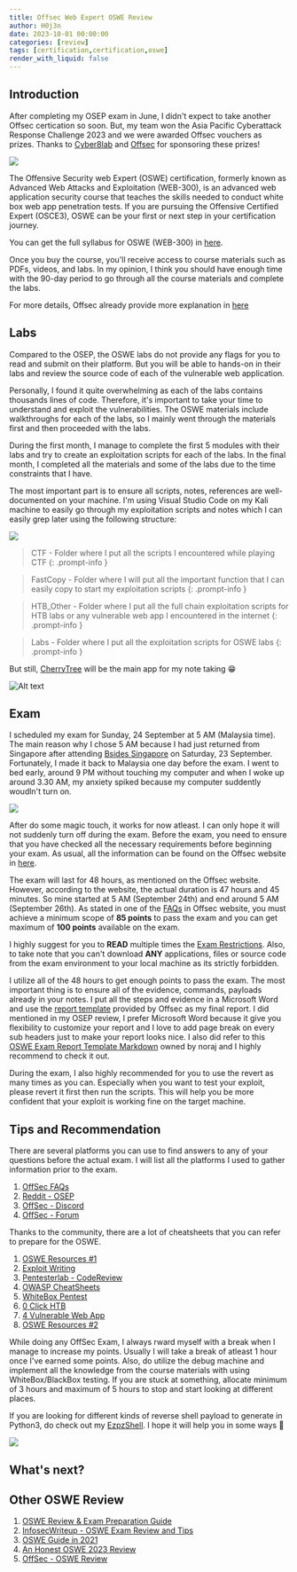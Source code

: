 ```yaml
---
title: Offsec Web Expert OSWE Review
author: H0j3n
date: 2023-10-01 00:00:00
categories: [review]
tags: [certification,certification,oswe]
render_with_liquid: false
---
```


## Introduction

After completing my OSEP exam in June, I didn't expect to take another Offsec certication so soon. But, my team won the Asia Pacific Cyberattack Response Challenge 2023 and we were awarded Offsec vouchers as prizes. Thanks to [Cyber8lab](https://cyber8lab.com/) and [Offsec](https://www.offsec.com/) for sponsoring these prizes!

![](https://raw.githubusercontent.com/H0j3n/H0j3n.github.io/master/assets/img/uploads/11_oswe_review/oswe_1.png)

The Offensive Security web Expert (OSWE) certification, formerly known as Advanced Web Attacks and Exploitation (WEB-300), is an advanced web application security course that teaches the skills needed to conduct white box web app penetration tests. If you are pursuing the Offensive Certified Expert (OSCE3), OSWE can be your first or next step in your certification journey.

You can get the full syllabus for OSWE (WEB-300) in [here](https://www.offsec.com/courses/web-300/download/syllabus).

Once you buy the course, you'll receive access to course materials such as PDFs, videos, and labs. In my opinion, I think you should have enough time with the 90-day period to go through all the course materials and complete the labs. 

For more details, Offsec already provide more explanation in [here](https://help.offsec.com/hc/en-us/articles/360046418812-OSWE-Exam-FAQ)

## Labs

Compared to the OSEP, the OSWE labs do not provide any flags for you to read and submit on their platform. But you will be able to hands-on in their labs and review the source code of each of the vulnerable web application.

Personally, I found it quite overwhelming as each of the labs contains thousands lines of code. Therefore, it's important to take your time to understand and exploit the vulnerabilities. The OSWE materials include walkthroughs for each of the labs, so I mainly went through the materials first and then proceeded with the labs.

During the first month, I manage to complete the first 5 modules with their labs and try to create an exploitation scripts for each of the labs. In the final month, I completed all the materials and some of the labs due to the time constraints that I have.

The most important part is to ensure all scripts, notes, references are well-documented on your machine. I'm using Visual Studio Code on my Kali machine to easily go through my exploitation scripts and notes which I can easily grep later using the following structure:

![](https://raw.githubusercontent.com/H0j3n/H0j3n.github.io/master/assets/img/uploads/11_oswe_review/oswe_2.png)


> CTF - Folder where I put all the scripts I encountered while playing CTF
{: .prompt-info }

> FastCopy - Folder where I will put all the important function that I can easily copy to start my exploitation scripts
{: .prompt-info }

> HTB_Other - Folder where I put all the full chain exploitation scripts for HTB labs or any vulnerable web app I encountered in the internet
{: .prompt-info }

> Labs - Folder where I put all the exploitation scripts for OSWE labs
{: .prompt-info }

But still, [CherryTree](https://www.giuspen.net/cherrytree/) will be the main app for my note taking 😁

![Alt text](https://raw.githubusercontent.com/H0j3n/H0j3n.github.io/master/assets/img/uploads/11_oswe_review/oswe_3.png)

## Exam

I scheduled my exam for Sunday, 24 September at 5 AM (Malaysia time). The main reason why I chose 5 AM because I had just returned from Singapore after attending [Bsides Singapore](https://bsidessg.org/) on Saturday, 23 September. Fortunately, I made it back to Malaysia one day before the exam. I went to bed early, around 9 PM without touching my computer and when I woke up around 3.30 AM, my anxiety spiked because my computer suddently woudln't turn on.

![](https://raw.githubusercontent.com/H0j3n/H0j3n.github.io/master/assets/img/uploads/11_oswe_review/oswe_4.gif)

After do some magic touch, it works for now atleast. I can only hope it will not suddenly turn off during the exam. Before the exam, you need to ensure that you have checked all the necessary requirements before beginning your exam. As usual, all the information can be found on the Offsec website in [here](https://help.offsec.com/hc/en-us/articles/360046869951-WEB-300-Advanced-Web-Attacks-and-Exploitation-OSWE-Exam-Guide).

The exam will last for 48 hours, as mentioned on the Offsec website. However, according to the website, the actual duration is 47 hours and 45 minutes. So mine started at 5 AM (September 24th) and end around 5 AM (September 26th). As stated in one of the [FAQs](https://help.offsec.com/hc/en-us/articles/360046869951-WEB-300-Advanced-Web-Attacks-and-Exploitation-OSWE-Exam-Guide#point-allocation) in Offsec website, you must achieve a minimum scope of **85 points** to pass the exam and you can get maximum of **100 points** available on the exam.

I highly suggest for you to **READ** multiple times the [Exam Restrictions](https://help.offsec.com/hc/en-us/articles/360046869951-WEB-300-Advanced-Web-Attacks-and-Exploitation-OSWE-Exam-Guide#exam-restrictions). Also, to take note that you can't download **ANY** applications, files or source code from the exam environment to your local machine as its strictly forbidden.

I utilize all of the 48 hours to get enough points to pass the exam. The most important thing is to ensure all of the evidence, commands, payloads already in your notes. I put all the steps and evidence in a Microsoft Word and use the [report template](https://www.offsec.com/awae/OSWE-Exam-Report.docx) provided by Offsec as my final report. I did mentioned in my OSEP review, I prefer Microsoft Word because it give you flexibility to customize your report and I love to add page break on every sub headers just to make your report looks nice. I also did refer to this[ OSWE Exam Report Template Markdown](https://github.com/noraj/OSCP-Exam-Report-Template-Markdown/blob/master/src/OSWE-exam-report-template_noraj_v1.md) owned by noraj and I highly recommend to check it out.

During the exam, I also highly recommended for you to use the revert as many times as you can. Especially when you want to test your exploit, please revert it first then run the scripts. This will help you be more confident that your exploit is working fine on the target machine.


## Tips and Recommendation

There are several platforms you can use to find answers to any of your questions before the actual exam. I will list all the platforms I used to gather information prior to the exam.

1. [OffSec FAQs](https://help.offsec.com/hc/en-us/articles/360046418812-OSWE-Exam-FAQ)
2. [Reddit - OSEP](https://www.reddit.com/r/oswe/)
3. [OffSec - Discord](https://discord.com/invite/offsec)
4. [OffSec - Forum](https://forums.offensive-security.com/)

Thanks to the community, there are a lot of cheatsheets that you can refer to prepare for the OSWE.

1. [OSWE Resources #1](https://jorgectf.gitbook.io/awae-oswe-preparation-resources/)
2. [Exploit Writing](https://github.com/rizemon/exploit-writing-for-oswe)
3. [Pentesterlab - CodeReview](https://pentesterlab.com/exercises/codereview/course)
4. [OWASP CheatSheets](https://github.com/OWASP/CheatSheetSeries/blob/master/Index.md)
5. [WhiteBox Pentest](https://github.com/computer-engineer/WhiteboxPentest)
6. [0 Click HTB](https://github.com/brutuspt/0click_HTB/tree/master)
7. [4 Vulnerable Web App](https://github.com/bmdyy?tab=repositories&q=oswe&type=&language=&sort=)
8. [OSWE Resources #2](https://github.com/snoopysecurity/OSWE-Prep)

While doing any OffSec Exam, I always rward myself with a break when I manage to increase my points. Usually I will take a break of atleast 1 hour once I've earned some points. Also, do utilize the debug machine and implement all the knowledge from the course materials with using WhiteBox/BlackBox testing. If you are stuck at something, allocate minimum of 3 hours and maximum of 5 hours to stop and start looking at different places.

If you are looking for different kinds of reverse shell payload to generate in Python3, do check out my [EzpzShell](https://github.com/H0j3n/EzpzShell). I hope it will help you in some ways 😬

![](https://raw.githubusercontent.com/H0j3n/H0j3n.github.io/master/assets/img/uploads/11_oswe_review/oswe_5.gif)


## What's next?

## Other OSWE Review

1. [OSWE Review & Exam Preparation Guide](https://hub.schellman.com/blog/oswe-review-and-exam-preparation-guide)
2. [InfosecWriteup - OSWE Exam Review and Tips](https://infosecwriteups.com/cert-oswe-exam-review-and-tips-ft-no-developer-background-candidate-1dad7f545155)
3. [OSWE Guide in 2021](https://rayhan0x01.github.io/web/2021/04/12/awae-web-300-oswe-guide-2021.html?i=543)
4. [An Honest OSWE 2023 Review](https://charchitverma100.medium.com/an-honest-oswe-2023-review-my-journey-preparation-and-exam-67d0adcbcde4)
5. [OffSec - OSWE Review](https://www.offsec.com/offsec/offensive-security-awae-oswe-review/)

